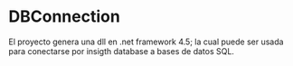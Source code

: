 # DBConnection
El proyecto genera una dll en .net framework 4.5; la cual puede ser usada para conectarse por insigth database a bases de datos SQL.
